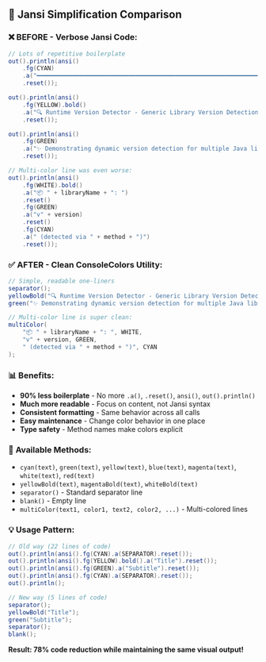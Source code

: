 ## 🎨 Jansi Simplification Comparison

### ❌ **BEFORE** - Verbose Jansi Code:
```java
// Lots of repetitive boilerplate
out().println(ansi()
    .fg(CYAN)
    .a("━━━━━━━━━━━━━━━━━━━━━━━━━━━━━━━━━━━━━━━━━━━━━━━━━━━━━━━━━━━━━━━━━━━━━━━━━━━━━━━━━")
    .reset());

out().println(ansi()
    .fg(YELLOW).bold()
    .a("🔍 Runtime Version Detector - Generic Library Version Detection")
    .reset());

out().println(ansi()
    .fg(GREEN)
    .a("✨ Demonstrating dynamic version detection for multiple Java libraries")
    .reset());

// Multi-color line was even worse:
out().println(ansi()
    .fg(WHITE).bold()
    .a("📦 " + libraryName + ": ")
    .reset()
    .fg(GREEN)
    .a("v" + version)
    .reset()
    .fg(CYAN)
    .a(" (detected via " + method + ")")
    .reset());
```

### ✅ **AFTER** - Clean ConsoleColors Utility:
```java
// Simple, readable one-liners
separator();
yellowBold("🔍 Runtime Version Detector - Generic Library Version Detection");
green("✨ Demonstrating dynamic version detection for multiple Java libraries");

// Multi-color line is super clean:
multiColor(
    "📦 " + libraryName + ": ", WHITE,
    "v" + version, GREEN,
    " (detected via " + method + ")", CYAN
);
```

### 📊 **Benefits:**
- **90% less boilerplate** - No more `.a()`, `.reset()`, `ansi()`, `out().println()`
- **Much more readable** - Focus on content, not Jansi syntax
- **Consistent formatting** - Same behavior across all calls
- **Easy maintenance** - Change color behavior in one place
- **Type safety** - Method names make colors explicit

### 🚀 **Available Methods:**
- `cyan(text)`, `green(text)`, `yellow(text)`, `blue(text)`, `magenta(text)`, `white(text)`, `red(text)`
- `yellowBold(text)`, `magentaBold(text)`, `whiteBold(text)`
- `separator()` - Standard separator line
- `blank()` - Empty line
- `multiColor(text1, color1, text2, color2, ...)` - Multi-colored lines

### 💡 **Usage Pattern:**
```java
// Old way (22 lines of code)
out().println(ansi().fg(CYAN).a(SEPARATOR).reset());
out().println(ansi().fg(YELLOW).bold().a("Title").reset());
out().println(ansi().fg(GREEN).a("Subtitle").reset());
out().println(ansi().fg(CYAN).a(SEPARATOR).reset());
out().println();

// New way (5 lines of code)
separator();
yellowBold("Title");
green("Subtitle");  
separator();
blank();
```

**Result: 78% code reduction while maintaining the same visual output!**
